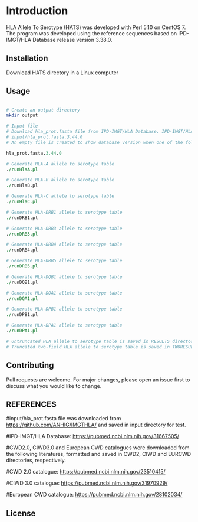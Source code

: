 # Introduction

HLA Allele To Serotype (HATS) was developed with Perl 5.10 on CentOS 7. The program was developed using the reference sequences based on IPD-IMGT/HLA Database release version 3.38.0.

## Installation
Download HATS directory in a Linux computer


## Usage

```perl

# Create an output directory
mkdir output

# Input file
# Download hla_prot.fasta file from IPD-IMGT/HLA Database. IPD-IMGT/HLA Database release version 3.38.0 must be added at the end of hla_prot.fasta file and saved in input directory
# input/hla_prot.fasta.3.44.0
# An empty file is created to show database version when one of the following commands are executed

hla_prot.fasta.3.44.0

# Generate HLA-A allele to serotype table
./runHlaA.pl

# Generate HLA-B allele to serotype table
./runHlaB.pl

# Generate HLA-C allele to serotype table
./runHlaC.pl

# Generate HLA-DRB1 allele to serotype table
./runDRB1.pl

# Generate HLA-DRB3 allele to serotype table
./runDRB3.pl

# Generate HLA-DRB4 allele to serotype table
./runDRB4.pl

# Generate HLA-DRB5 allele to serotype table
./runDRB5.pl

# Generate HLA-DQB1 allele to serotype table
./runDQB1.pl

# Generate HLA-DQA1 allele to serotype table
./runDQA1.pl

# Generate HLA-DPB1 allele to serotype table
./runDPB1.pl

# Generate HLA-DPA1 allele to serotype table
./runDPA1.pl

# Untruncated HLA allele to serotype table is saved in RESULTS directory
# Truncated two-field HLA allele to serotype table is saved in TWORESULTS directory

```

## Contributing
Pull requests are welcome. For major changes, please open an issue first to discuss what you would like to change.

## REFERENCES
#input/hla_prot.fasta file was downloaded from https://github.com/ANHIG/IMGTHLA/ and saved in input directory for test.

#IPD-IMGT/HLA Database:
https://pubmed.ncbi.nlm.nih.gov/31667505/

#CWD2.0, CIWD3.0 and European CWD catalogues were downloaded from the following literatures, formatted and saved in CWD2, CIWD and EURCWD directories, respectively.

#CWD 2.0 catalogue:
https://pubmed.ncbi.nlm.nih.gov/23510415/

#CIWD 3.0 catalogue:
https://pubmed.ncbi.nlm.nih.gov/31970929/

#European CWD catalogue:
https://pubmed.ncbi.nlm.nih.gov/28102034/

## License
